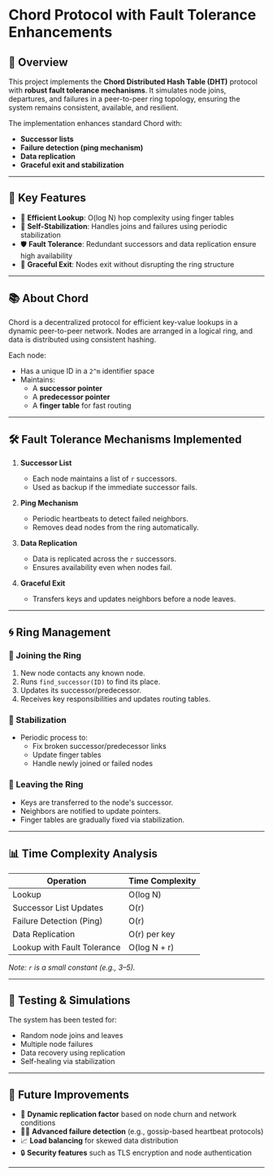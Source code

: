# Chord Protocol with Fault Tolerance Enhancements

## 📘 Overview

This project implements the **Chord Distributed Hash Table (DHT)** protocol with **robust fault tolerance mechanisms**. It simulates node joins, departures, and failures in a peer-to-peer ring topology, ensuring the system remains consistent, available, and resilient.

The implementation enhances standard Chord with:
- **Successor lists**
- **Failure detection (ping mechanism)**
- **Data replication**
- **Graceful exit and stabilization**

---

## 🚀 Key Features

- 🧠 **Efficient Lookup**: O(log N) hop complexity using finger tables
- 🔁 **Self-Stabilization**: Handles joins and failures using periodic stabilization
- 🛡️ **Fault Tolerance**: Redundant successors and data replication ensure high availability
- 🔄 **Graceful Exit**: Nodes exit without disrupting the ring structure

---

## 📚 About Chord

Chord is a decentralized protocol for efficient key-value lookups in a dynamic peer-to-peer network. Nodes are arranged in a logical ring, and data is distributed using consistent hashing.

Each node:
- Has a unique ID in a `2^m` identifier space
- Maintains:
  - A **successor pointer**
  - A **predecessor pointer**
  - A **finger table** for fast routing

---

## 🛠 Fault Tolerance Mechanisms Implemented

1. **Successor List**
   - Each node maintains a list of `r` successors.
   - Used as backup if the immediate successor fails.

2. **Ping Mechanism**
   - Periodic heartbeats to detect failed neighbors.
   - Removes dead nodes from the ring automatically.

3. **Data Replication**
   - Data is replicated across the `r` successors.
   - Ensures availability even when nodes fail.

4. **Graceful Exit**
   - Transfers keys and updates neighbors before a node leaves.

---

## 🌀 Ring Management

### 🔗 Joining the Ring

1. New node contacts any known node.
2. Runs `find_successor(ID)` to find its place.
3. Updates its successor/predecessor.
4. Receives key responsibilities and updates routing tables.

### 🔄 Stabilization

- Periodic process to:
  - Fix broken successor/predecessor links
  - Update finger tables
  - Handle newly joined or failed nodes

### 🚪 Leaving the Ring

- Keys are transferred to the node's successor.
- Neighbors are notified to update pointers.
- Finger tables are gradually fixed via stabilization.

---

## 📊 Time Complexity Analysis

| Operation                  | Time Complexity  |
|---------------------------|------------------|
| Lookup                    | O(log N)         |
| Successor List Updates    | O(r)             |
| Failure Detection (Ping)  | O(r)             |
| Data Replication          | O(r) per key     |
| Lookup with Fault Tolerance | O(log N + r)   |

*Note: `r` is a small constant (e.g., 3–5).*

---

## 🧪 Testing & Simulations

The system has been tested for:

- Random node joins and leaves
- Multiple node failures
- Data recovery using replication
- Self-healing via stabilization

---

## 🧩 Future Improvements

- 🔄 **Dynamic replication factor** based on node churn and network conditions
- 🕵️‍♀️ **Advanced failure detection** (e.g., gossip-based heartbeat protocols)
- 📈 **Load balancing** for skewed data distribution
- 🔒 **Security features** such as TLS encryption and node authentication

---



